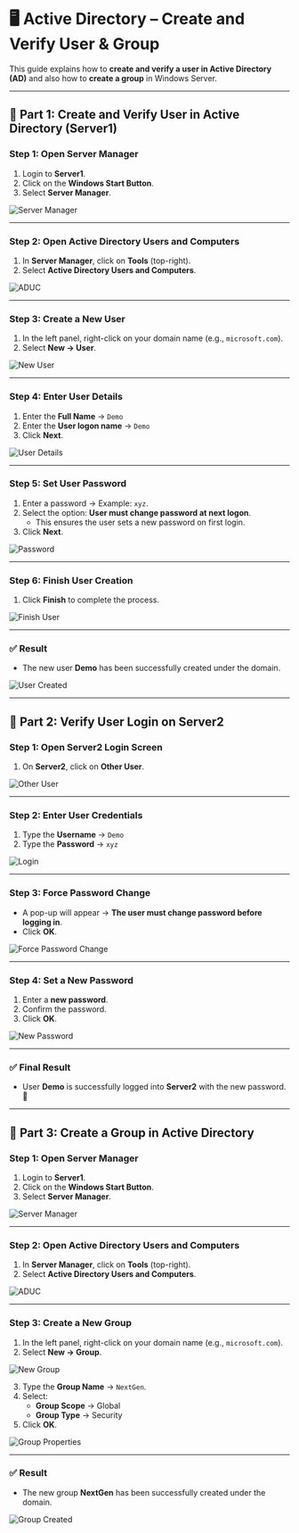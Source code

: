 # 🖥️ Active Directory – Create and Verify User & Group  

This guide explains how to **create and verify a user in Active Directory (AD)** and also how to **create a group** in Windows Server.  

---

## 📌 Part 1: Create and Verify User in Active Directory (Server1)  

### Step 1: Open Server Manager  
1. Login to **Server1**.  
2. Click on the **Windows Start Button**.  
3. Select **Server Manager**.  

![Server Manager](https://github.com/user-attachments/assets/afa33e0b-2de1-4bca-93cc-b4f173cf2eaa)

---

### Step 2: Open Active Directory Users and Computers  
1. In **Server Manager**, click on **Tools** (top-right).  
2. Select **Active Directory Users and Computers**.  

![ADUC](https://github.com/user-attachments/assets/cffbdf61-0e8e-4697-b55e-78b7b89e302c)

---

### Step 3: Create a New User  
1. In the left panel, right-click on your domain name (e.g., `microsoft.com`).  
2. Select **New → User**.  

![New User](https://github.com/user-attachments/assets/b5eab2f5-f2a5-455a-b47a-f98353e92e0f)

---

### Step 4: Enter User Details  
1. Enter the **Full Name** → `Demo`  
2. Enter the **User logon name** → `Demo`  
3. Click **Next**.  

![User Details](https://github.com/user-attachments/assets/ce23dbbc-a4ed-48bc-9849-8f858bc9a54f)

---

### Step 5: Set User Password  
1. Enter a password → Example: `xyz`.  
2. Select the option: **User must change password at next logon**.  
   - This ensures the user sets a new password on first login.  
3. Click **Next**.  

![Password](https://github.com/user-attachments/assets/eb7ca83b-f790-480b-896c-cb84cd4cb309)

---

### Step 6: Finish User Creation  
1. Click **Finish** to complete the process.  

![Finish User](https://github.com/user-attachments/assets/b042c91c-81ee-47ed-a169-77fd3acbe504)

---

### ✅ Result  
- The new user **Demo** has been successfully created under the domain.  

![User Created](https://github.com/user-attachments/assets/0f2523a3-6670-455c-a496-409ee2eec059)

---

## 📌 Part 2: Verify User Login on Server2  

### Step 1: Open Server2 Login Screen  
1. On **Server2**, click on **Other User**.  

![Other User](https://github.com/user-attachments/assets/dd276b07-08e1-4eb9-bd16-cc07d0526d6d)

---

### Step 2: Enter User Credentials  
1. Type the **Username** → `Demo`  
2. Type the **Password** → `xyz`  

![Login](https://github.com/user-attachments/assets/6bcd55aa-fe73-4aee-94d7-8d4c3f0f882c)

---

### Step 3: Force Password Change  
- A pop-up will appear → **The user must change password before logging in**.  
- Click **OK**.  

![Force Password Change](https://github.com/user-attachments/assets/87aacb07-06f8-4af1-b3a8-ca447391121d)

---

### Step 4: Set a New Password  
1. Enter a **new password**.  
2. Confirm the password.  
3. Click **OK**.  

![New Password](https://github.com/user-attachments/assets/8143aff4-cec9-4083-a926-fa86bf07885e)

---

### ✅ Final Result  
- User **Demo** is successfully logged into **Server2** with the new password. 🎉  

---

## 📌 Part 3: Create a Group in Active Directory  

### Step 1: Open Server Manager  
1. Login to **Server1**.  
2. Click on the **Windows Start Button**.  
3. Select **Server Manager**.  

![Server Manager](https://github.com/user-attachments/assets/afa33e0b-2de1-4bca-93cc-b4f173cf2eaa)

---

### Step 2: Open Active Directory Users and Computers  
1. In **Server Manager**, click on **Tools** (top-right).  
2. Select **Active Directory Users and Computers**.  

![ADUC](https://github.com/user-attachments/assets/cffbdf61-0e8e-4697-b55e-78b7b89e302c)

---

### Step 3: Create a New Group  
1. In the left panel, right-click on your domain name (e.g., `microsoft.com`).  
2. Select **New → Group**.  

![New Group](https://github.com/user-attachments/assets/ffc5df73-1a8d-4606-a127-741d4edf9216)

3. Type the **Group Name** → `NextGen`.  
4. Select:  
   - **Group Scope** → Global  
   - **Group Type** → Security  
5. Click **OK**.  

![Group Properties](https://github.com/user-attachments/assets/96c91f7c-29ea-4296-b0ae-822bbcfbcf4a)

---

### ✅ Result  
- The new group **NextGen** has been successfully created under the domain.  

![Group Created](https://github.com/user-attachments/assets/65d52bd9-9fbb-48fe-a345-ff13b06dab60)


